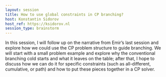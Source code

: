 ```yaml
---
layout: session
title: How to use global constraints in CP branching?
host: Konstantin Sidorov
host_ref: https://ksidorov.nl
session_type: brainstorm
---
```


In this session, I will follow up on the narrative from Emir’s last session and explore how we could use the CP problem structure to guide branching. We will start with a small problem example and explore why the conventional branching cold starts and what it leaves on the table; after that, I hope to discuss how we can do it for specific constraints (such as all-different, cumulative, or path) and how to put these pieces together in a CP solver.
